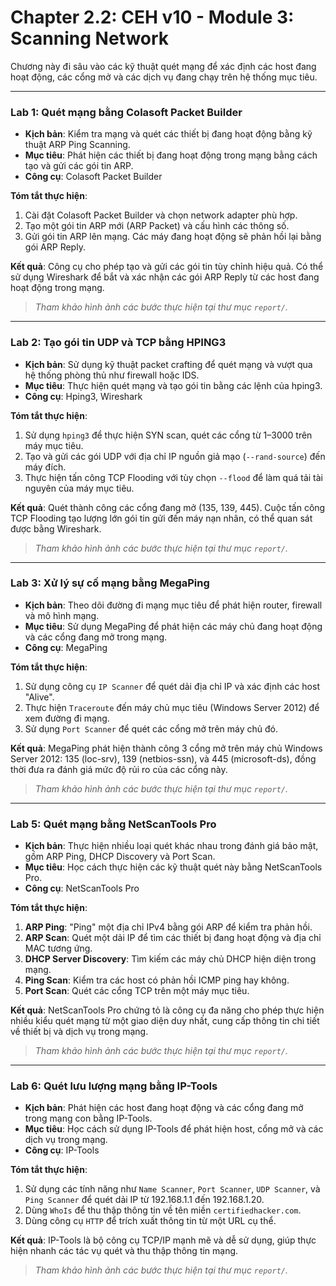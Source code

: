 # Chapter 2.2: CEH v10 - Module 3: Scanning Network

Chương này đi sâu vào các kỹ thuật quét mạng để xác định các host đang hoạt động, các cổng mở và các dịch vụ đang chạy trên hệ thống mục tiêu.

---

### Lab 1: Quét mạng bằng Colasoft Packet Builder

- **Kịch bản**: Kiểm tra mạng và quét các thiết bị đang hoạt động bằng kỹ thuật ARP Ping Scanning.
- **Mục tiêu**: Phát hiện các thiết bị đang hoạt động trong mạng bằng cách tạo và gửi các gói tin ARP.
- **Công cụ**: Colasoft Packet Builder

**Tóm tắt thực hiện**:
1. Cài đặt Colasoft Packet Builder và chọn network adapter phù hợp.
2. Tạo một gói tin ARP mới (ARP Packet) và cấu hình các thông số.
3. Gửi gói tin ARP lên mạng. Các máy đang hoạt động sẽ phản hồi lại bằng gói ARP Reply.

**Kết quả**: Công cụ cho phép tạo và gửi các gói tin tùy chỉnh hiệu quả. Có thể sử dụng Wireshark để bắt và xác nhận các gói ARP Reply từ các host đang hoạt động trong mạng.

> *Tham khảo hình ảnh các bước thực hiện tại thư mục `report/`.*

---

### Lab 2: Tạo gói tin UDP và TCP bằng HPING3

- **Kịch bản**: Sử dụng kỹ thuật packet crafting để quét mạng và vượt qua hệ thống phòng thủ như firewall hoặc IDS.
- **Mục tiêu**: Thực hiện quét mạng và tạo gói tin bằng các lệnh của hping3.
- **Công cụ**: Hping3, Wireshark

**Tóm tắt thực hiện**:
1. Sử dụng `hping3` để thực hiện SYN scan, quét các cổng từ 1–3000 trên máy mục tiêu.
2. Tạo và gửi các gói UDP với địa chỉ IP nguồn giả mạo (`--rand-source`) đến máy đích.
3. Thực hiện tấn công TCP Flooding với tùy chọn `--flood` để làm quá tải tài nguyên của máy mục tiêu.

**Kết quả**: Quét thành công các cổng đang mở (135, 139, 445). Cuộc tấn công TCP Flooding tạo lượng lớn gói tin gửi đến máy nạn nhân, có thể quan sát được bằng Wireshark.

> *Tham khảo hình ảnh các bước thực hiện tại thư mục `report/`.*

---

### Lab 3: Xử lý sự cố mạng bằng MegaPing

- **Kịch bản**: Theo dõi đường đi mạng mục tiêu để phát hiện router, firewall và mô hình mạng.
- **Mục tiêu**: Sử dụng MegaPing để phát hiện các máy chủ đang hoạt động và các cổng đang mở trong mạng.
- **Công cụ**: MegaPing

**Tóm tắt thực hiện**:
1. Sử dụng công cụ `IP Scanner` để quét dải địa chỉ IP và xác định các host "Alive".
2. Thực hiện `Traceroute` đến máy chủ mục tiêu (Windows Server 2012) để xem đường đi mạng.
3. Sử dụng `Port Scanner` để quét các cổng mở trên máy chủ đó.

**Kết quả**: MegaPing phát hiện thành công 3 cổng mở trên máy chủ Windows Server 2012: 135 (loc-srv), 139 (netbios-ssn), và 445 (microsoft-ds), đồng thời đưa ra đánh giá mức độ rủi ro của các cổng này.

> *Tham khảo hình ảnh các bước thực hiện tại thư mục `report/`.*

---

### Lab 5: Quét mạng bằng NetScanTools Pro

- **Kịch bản**: Thực hiện nhiều loại quét khác nhau trong đánh giá bảo mật, gồm ARP Ping, DHCP Discovery và Port Scan.
- **Mục tiêu**: Học cách thực hiện các kỹ thuật quét này bằng NetScanTools Pro.
- **Công cụ**: NetScanTools Pro

**Tóm tắt thực hiện**:
1. **ARP Ping**: "Ping" một địa chỉ IPv4 bằng gói ARP để kiểm tra phản hồi.
2. **ARP Scan**: Quét một dải IP để tìm các thiết bị đang hoạt động và địa chỉ MAC tương ứng.
3. **DHCP Server Discovery**: Tìm kiếm các máy chủ DHCP hiện diện trong mạng.
4. **Ping Scan**: Kiểm tra các host có phản hồi ICMP ping hay không.
5. **Port Scan**: Quét các cổng TCP trên một máy mục tiêu.

**Kết quả**: NetScanTools Pro chứng tỏ là công cụ đa năng cho phép thực hiện nhiều kiểu quét mạng từ một giao diện duy nhất, cung cấp thông tin chi tiết về thiết bị và dịch vụ trong mạng.

> *Tham khảo hình ảnh các bước thực hiện tại thư mục `report/`.*

---

### Lab 6: Quét lưu lượng mạng bằng IP-Tools

- **Kịch bản**: Phát hiện các host đang hoạt động và các cổng đang mở trong mạng con bằng IP-Tools.
- **Mục tiêu**: Học cách sử dụng IP-Tools để phát hiện host, cổng mở và các dịch vụ trong mạng.
- **Công cụ**: IP-Tools

**Tóm tắt thực hiện**:
1. Sử dụng các tính năng như `Name Scanner`, `Port Scanner`, `UDP Scanner`, và `Ping Scanner` để quét dải IP từ 192.168.1.1 đến 192.168.1.20.
2. Dùng `WhoIs` để thu thập thông tin về tên miền `certifiedhacker.com`.
3. Dùng công cụ `HTTP` để trích xuất thông tin từ một URL cụ thể.

**Kết quả**: IP-Tools là bộ công cụ TCP/IP mạnh mẽ và dễ sử dụng, giúp thực hiện nhanh các tác vụ quét và thu thập thông tin mạng.

> *Tham khảo hình ảnh các bước thực hiện tại thư mục `report/`.*
